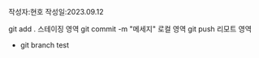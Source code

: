 작성자:현호
작성일:2023.09.12

git add . 스테이징 영역
git commit -m "메세지" 로컬 영역
git push 리모트 영역

- git branch test
